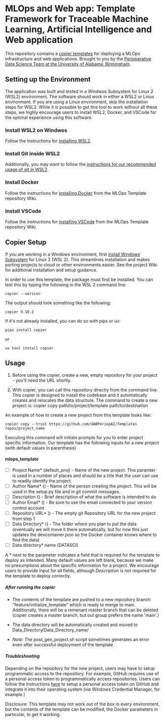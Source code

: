 # MLOps and  Web app: Template Framework for Traceable Machine Learning, Artificial Intelligence and Web application
This repository contains a [copier templates](https://copier.readthedocs.io/en/stable/) for deploying a MLOps infrastructure and web applications. Brought to you by the [Perioperative Data Science Team at the University of Alabama, Birmingham](https://sites.uab.edu/periop-datascience/).

## Setting up the Environment
The application was built and tested in a Windwos Subsystem for Linux 2 (WSL2) environment.  The software should work in either a WSL2 or Linux environment. If you are using a Linux environment, skip the installation steps for WSL2.  While it is possible to get this tool to work without all these steps, we highly encourage users to install WSL2, Docker, and VSCode for the optimal experience using this software.

### Install WSL2 on Windwos
  Follow the instructions for [installing WSL2](https://github.com/UABPeriopAI/Templates/wiki/Setting-up-WSL2).

### Install Git inside WSL2
Additionally, you may want to follow the [instructions for our recommended usage of git in WSL2](https://github.com/UABPeriopAI/Templates/wiki/Recommended-git-Usage-in-WSL2).

### Install Docker
Follow the instructions for [installing Docker](https://github.com/UABPeriopAI/Templates/wiki/Setting-up-Docker) from the MLOps Template repository Wiki.

### Install VSCode
Follow the instructions for [installing VSCode](https://github.com/UABPeriopAI/Templates/wiki/Installing-VSCode) from the MLOps Template repository Wiki.

## Copier Setup
If you are working in a Windows environment, first [install Windows Subsystem](https://learn.microsoft.com/en-us/windows/wsl/install) for Linux 2 (WSL 2).  This streamlines installation and makes porting projects to cloud or other environments easier.  See the project Wiki for additional installation and setup guidance.

In order to use this template, the  package must first be installed. You can test this by typing the following in the WSL 2 command line: 
~~~
copier --version
~~~ 



The output should look something like the following:
```
copier 9.10.2
```

If it's not already installed, you can do so with pipx or uv:
~~~
pipx install copier
~~~
or
~~~
uv tool install copier
~~~

## Usage
1. Before using the copier, create a new, empty repository for your project - you'll need the URL shortly.


2. With copier, you can call this repository directly from the command line.  This copier is designed to install the codebase and it automatically creates and relocates the data structure. The command to create a new project is: copier copy path/to/project/template path/to/destination

An example of how to create a new project from this template looks like:
~~~
copier copy --trust https://github.com/UABPeriopAI/Templates repos/project_name
~~~
Executing this command will initiate prompts for you to enter project specific information.   Our template has the following inputs for a new project (with default values in parenthesis)
#### mlops_template
- [ ] Project Name* (default_proj) - Name of the new project.  This paramter is used in a number of places and should be a title that the user can use to readily identify the project.
- [ ] Author Name* () - Name of the person creating the project.  This will be used in the setup.py file and in git commit messages.
- [ ] Description () - Brief description of what the software is intended to do
- [ ] Author Email* () - Be sure to use the email connected to your version control account
- [ ] Repository URL* () - The empty git Repository URL for the new project from step 1
- [ ] Data Directory* () - The folder where you plan to put the data (eventually we will move it there automatically, but for now this just updates the devcontainer.json so the Docker container knows where to find the data)
- [ ] Data directory* name (DATASCI)

A * next to the parameter indicates a field that is required for the template to deploy as intended. Many default values are left blank, because we make no presumptions about the specific information for a project. We encourage users to provide input for all fields, although *Description* is not requried for the template to deploy correctly. 

##### After running the copier
+ The contents of the template are pushed to a new repository branch "feature/initialize_template" which is ready to merge to main. Additionally, there will be a remenant master branch that can be deleted (copier creates a master branch, but out group prefers the name 'main'.)

+ The data directory will be automatically created and moved to Data_Directory/Data_Directory_name/

+ *Note:* The post_gen_project.sh script sometimes generates an error even after successful deployment of the template.  


##### Troubleshooting
Depending on the repository for the new project, users may have to setup programmatic access to the repository.  For example, GitHub requires use of a personal access token to programmatically access repositories.  Users can follow the instructions [here](https://stackoverflow.com/questions/68775869/message-support-for-password-authentication-was-removed)
to setup a personal access token on GitHub and integrate it into their operating system (via Windows Credential Manager, for example.)

Disclosure: This template may not work out of the box in every environment, but the contents of the template can be modified, the Docker parameters in particular, to get it working. 


